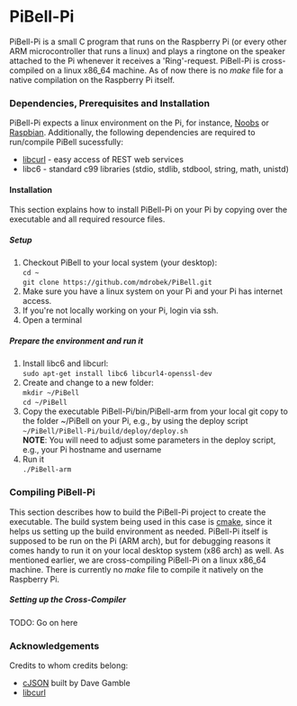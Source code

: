 # PiBell-Pi
PiBell-Pi is a small C program that runs on the Raspberry Pi (or every other ARM microcontroller that runs a linux) and plays a ringtone on the speaker attached to the Pi whenever it receives a 'Ring'-request. PiBell-Pi is cross-compiled on a linux x86_64 machine. As of now there is no *make* file for a native compilation on the Raspberry Pi itself.

### Dependencies, Prerequisites and Installation
PiBell-Pi expects a linux environment on the Pi, for instance, [Noobs][1] or [Raspbian][1]. Additionally, the following dependencies are required to run/compile PiBell sucessfully:
+ [libcurl][4] - easy access of REST web services
+ libc6 - standard c99 libraries (stdio, stdlib, stdbool, string, math, unistd)

#### Installation
This section explains how to install PiBell-Pi on your Pi by copying over the executable and all required resource files.

##### Setup
1) Checkout PiBell to your local system (your desktop):  
`cd ~`  
`git clone https://github.com/mdrobek/PiBell.git`  
2) Make sure you have a linux system on your Pi and your Pi has internet access.
3) If you're not locally working on your Pi, login via ssh.
4) Open a terminal

##### Prepare the environment and run it
1) Install libc6 and libcurl:  
`sudo apt-get install libc6 libcurl4-openssl-dev`  
2) Create and change to a new folder:  
`mkdir ~/PiBell`  
`cd ~/PiBell`  
3) Copy the executable PiBell-Pi/bin/PiBell-arm from your local git copy to the folder ~/PiBell on your Pi, e.g., by using the deploy script  
`~/PiBell/PiBell-Pi/build/deploy/deploy.sh`  
**NOTE**: You will need to adjust some parameters in the deploy script, e.g., your Pi hostname and username  
4) Run it  
`./PiBell-arm`


### Compiling PiBell-Pi
This section describes how to build the PiBell-Pi project to create the executable. The build system being used in this case is [cmake][2], since it helps us setting up the build environment as needed. PiBell-Pi itself is supposed to be run on the Pi (ARM arch), but for debugging reasons it comes handy to run it on your local desktop system (x86 arch) as well. As mentioned earlier, we are cross-compiling PiBell-Pi on a linux x86_64 machine. There is currently no *make* file to compile it natively on the Raspberry Pi.

##### Setting up the Cross-Compiler
TODO: Go on here


### Acknowledgements
Credits to whom credits belong:
* [cJSON][3] built by Dave Gamble
* [libcurl][4]

[1]: http://www.raspberrypi.org/downloads/
[2]: http://www.cmake.org/
[3]: http://sourceforge.net/projects/cjson/
[4]: http://curl.haxx.se/libcurl/

